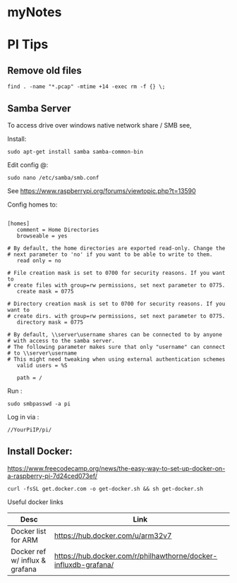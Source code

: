 # myNotes


# PI Tips

## Remove old files

```console
find . -name "*.pcap" -mtime +14 -exec rm -f {} \;
```


## Samba Server 

To access drive over windows native network share / SMB see, 

Install: 

```console
sudo apt-get install samba samba-common-bin
```

Edit config @: 

```console
sudo nano /etc/samba/smb.conf
```


See https://www.raspberrypi.org/forums/viewtopic.php?t=13590

Config homes to:

```

[homes]
   comment = Home Directories
   browseable = yes

# By default, the home directories are exported read-only. Change the
# next parameter to 'no' if you want to be able to write to them.
   read only = no

# File creation mask is set to 0700 for security reasons. If you want to
# create files with group=rw permissions, set next parameter to 0775.
   create mask = 0775

# Directory creation mask is set to 0700 for security reasons. If you want to
# create dirs. with group=rw permissions, set next parameter to 0775.
   directory mask = 0775

# By default, \\server\username shares can be connected to by anyone
# with access to the samba server.
# The following parameter makes sure that only "username" can connect
# to \\server\username
# This might need tweaking when using external authentication schemes
   valid users = %S

   path = /

```


Run : 

```console
sudo smbpasswd -a pi
```

Log in via :

```
//YourPiIP/pi/
```


## Install Docker: 

https://www.freecodecamp.org/news/the-easy-way-to-set-up-docker-on-a-raspberry-pi-7d24ced073ef/

```console
curl -fsSL get.docker.com -o get-docker.sh && sh get-docker.sh
```

Useful docker links 

| Desc | Link | 
| ----- | ----- | 
| Docker list for ARM | https://hub.docker.com/u/arm32v7 | 
| Docker ref w/ influx & grafana | https://hub.docker.com/r/philhawthorne/docker-influxdb-grafana/ | 





